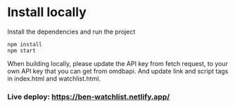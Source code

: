 # Install locally
Install the dependencies and run the project
```
npm install
npm start
```

When building locally, please update the API key from fetch request, to your own API key that you can get from omdbapi.
And update link and script tags in index.html and watchlist.html.

### Live deploy: https://ben-watchlist.netlify.app/
